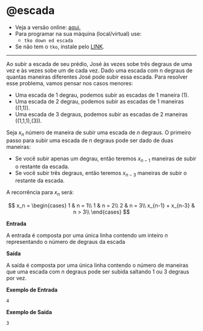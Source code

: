 # @escada

- Veja a versão online: [aqui.](https://github.com/qxcodeed/arcade/blob/master/base/escada/Readme.md)
- Para programar na sua máquina (local/virtual) use:
  - `tko down ed escada`
- Se não tem o `tko`, instale pelo [LINK](https://github.com/senapk/tko#tko).

---

Ao subir a escada de seu prédio, José às vezes sobe três degraus de uma vez e às vezes sobe um de cada vez. Dado uma escada com n degraus de quantas maneiras diferentes José pode subir essa escada. Para resolver esse problema, vamos pensar nos casos menores:

* Uma escada de 1 degrau, podemos subir as escadas de 1 maneira (1).
* Uma escada de 2 degrau, podemos subir as escadas de 1 maneiras ((1,1)).
* Uma escada de 3 degraus, podemos subir as escadas de 2 maneiras
((1,1,1),(3)).

Seja $x_n$ número de maneira de subir uma escada de $n$ degraus.  O primeiro passo para subir uma escada de n degraus pode ser dado de duas maneiras:

* Se você subir apenas um degrau, então teremos $x_{n-1}$ maneiras de subir o restante da escada.
* Se você subir três degraus, então teremos $x_{n-3}$ maneiras de subir o restante da escada.

A recorrência para $x_n$ será:

$$
x_n = \begin{cases}
1 & n = 1\\
1 & n = 2\\ 
2 & n = 3\\
x_{n-1} + x_{n-3} & n > 3\\
\end{cases}
$$

**Entrada**

A entrada é composta por uma única linha contendo um inteiro $n$ representando o número de degraus da escada

**Saída**

A saída é composta por uma única linha contendo o número de maneiras que uma escada com $n$ degraus pode ser subida saltando 1 ou 3 degraus por vez.

**Exemplo de Entrada**
```
4
```

**Exemplo de Saída**
```
3
```



